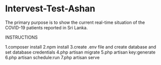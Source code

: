 # Intervest-Test-Ashan
 The primary purpose is to show the current real-time situation of the COVID-19 patients reported in Sri Lanka. 


INSTRUCTIONS

1.composer install
2.npm install
3.create .env file and create database and set database credentials
4.php artisan migrate
5.php artisan key:generate
6.php artisan schedule:run
7.php artisan serve
